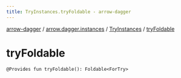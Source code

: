 ```yaml
---
title: TryInstances.tryFoldable - arrow-dagger
---
```


[arrow-dagger](../../index.html) / [arrow.dagger.instances](../index.html) / [TryInstances](index.html) / [tryFoldable](./try-foldable.html)

# tryFoldable

`@Provides fun tryFoldable(): Foldable<ForTry>`